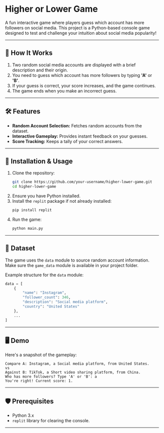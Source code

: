 # Higher or Lower Game

A fun interactive game where players guess which account has more followers on social media. This project is a Python-based console game designed to test and challenge your intuition about social media popularity!

---

## 📜 How It Works

1. Two random social media accounts are displayed with a brief description and their origin.
2. You need to guess which account has more followers by typing **'A'** or **'B'**.
3. If your guess is correct, your score increases, and the game continues.
4. The game ends when you make an incorrect guess.

---

## 🛠️ Features

- **Random Account Selection:** Fetches random accounts from the dataset.  
- **Interactive Gameplay:** Provides instant feedback on your guesses.  
- **Score Tracking:** Keeps a tally of your correct answers.  

---

## 🚀 Installation & Usage

1. Clone the repository:
   ```bash
   git clone https://github.com/your-username/higher-lower-game.git
   cd higher-lower-game
   ```
2. Ensure you have Python installed.  
3. Install the `replit` package if not already installed:
   ```bash
   pip install replit
   ```
4. Run the game:
   ```bash
   python main.py
   ```

---

## 📂 Dataset

The game uses the `data` module to source random account information. Make sure the `game_data` module is available in your project folder.

Example structure for the `data` module:
```python
data = [
    {
        "name": "Instagram",
        "follower_count": 346,
        "description": "Social media platform",
        "country": "United States"
    },
    ...
]
```

---

## 🖥️ Demo

Here's a snapshot of the gameplay:

```
Compare A: Instagram, a Social media platform, from United States.
vs
Against B: TikTok, a Short video sharing platform, from China.
Who has more followers? Type 'A' or 'B': a
You're right! Current score: 1.
```

---

## 🛡️ Prerequisites

- Python 3.x  
- `replit` library for clearing the console.  

---



